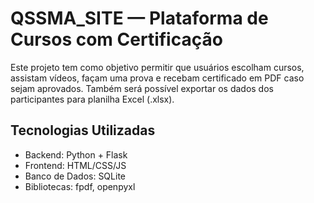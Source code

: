 # QSSMA_SITE — Plataforma de Cursos com Certificação

Este projeto tem como objetivo permitir que usuários escolham cursos, assistam vídeos, façam uma prova e recebam certificado em PDF caso sejam aprovados. Também será possível exportar os dados dos participantes para planilha Excel (.xlsx).

## Tecnologias Utilizadas

- Backend: Python + Flask
- Frontend: HTML/CSS/JS
- Banco de Dados: SQLite
- Bibliotecas: fpdf, openpyxl


